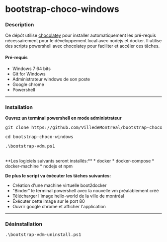 # bootstrap-choco-windows

### Description ###
Ce dépôt utilise [chocolatey](https://chocolatey.org/) pour installer automatiquement les pré-requis nécessairement pour le développement local avec nodejs et docker. Il utilise des scripts powershell avec chocolatey pour faciliter et accéler ces tâches.

#### Pré-requis ####

* Windows 7 64 bits
* Git for Windows
* Administrateur windows de son poste
* Google chrome
* Powershell

<hr>

### Installation ###
**Ouvrez un terminal powershell en mode administrateur**
<pre>git clone https://github.com/VilledeMontreal/bootstrap-choco-windows</pre>
<pre>cd bootstrap-choco-windows</pre>
<pre>.\bootstrap-vdm.ps1</pre>

<br>
**Les logiciels suivants seront installés:**
* docker
* docker-compose
* docker-machine
* nodejs et npm

**De plus le script va éxécuter les tâches suivantes:**
* Création d'une machine virtuelle boot2docker
* "Binder" le terminal powershell avec la nouvelle vm préalablement créé
* Télécharger l'image hello-world de la ville de montréal
* Éxécuter cette image sur le port 80
* Ouvrir google chrome et afficher l'application
<hr>

### Désinstallation ###
<pre>.\bootstrap-vdm-uninstall.ps1</pre>
